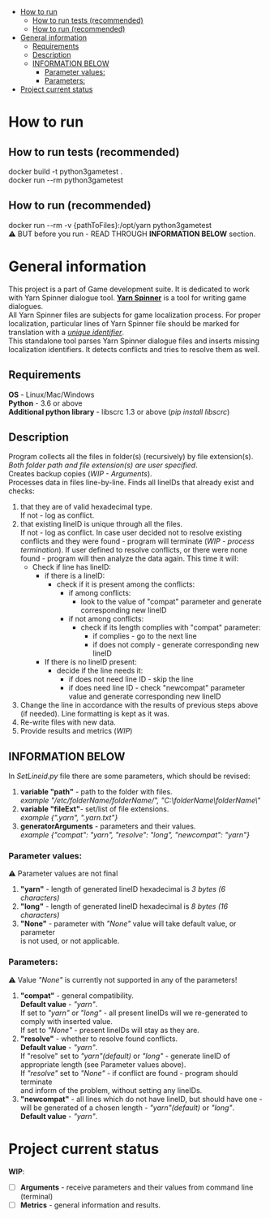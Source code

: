 - [How to run](#how-to-run)
  - [How to run tests (recommended)](#how-to-run-tests-recommended)
  - [How to run (recommended)](#how-to-run-recommended)
- [General information](#general-information)
  - [Requirements](#requirements)
  - [Description](#description)
  - [INFORMATION BELOW](#information-below)
    - [Parameter values:](#parameter-values)
    - [Parameters:](#parameters)
- [Project current status](#project-current-status)

# How to run
## How to run tests (recommended)

docker build -t python3gametest .  
docker run --rm python3gametest 


## How to run (recommended)

docker run --rm -v {pathToFiles}:/opt/yarn python3gametest  
:warning: BUT before you run - READ THROUGH **INFORMATION BELOW** section.


# General information

This project is a part of Game development suite. It is dedicated to work with Yarn Spinner dialogue tool.
**[Yarn Spinner](https://yarnspinner.dev/)** is a tool for writing game dialogues.  
All Yarn Spinner files are subjects for game localization process. For proper localization, particular lines of Yarn Spinner file should be marked for translation with a *[unique identifier](https://yarnspinner.dev/docs/unity/localisation/)*.  
This standalone tool parses Yarn Spinner dialogue files and inserts missing localization identifiers. It detects conflicts and tries to resolve them as well.


## Requirements

**OS** - Linux/Mac/Windows  
**Python** - 3.6 or above  
**Additional python library** - libscrc 1.3 or above (*pip install libscrc*)  


## Description

Program collects all the files in folder(s) (recursively) by file extension(s).  
*Both folder path and file extension(s) are user specified*.  
Creates backup copies (*WIP - Arguments*).  
Processes data in files line-by-line. Finds all lineIDs that already exist and checks:  
1. that they are of valid hexadecimal type.  
   If not - log as conflict.
2. that existing lineID is unique through all the files.  
   If not - log as conflict.
In case user decided not to resolve existing conflicts and they were found - program will terminate (*WIP - process termination*).
If user defined to resolve conflicts, or there were none found - program
will then analyze the data again. This time it will:  
    - Check if line has lineID:
      - if there is a lineID:
        - check if it is present among the conflicts:
          - if among conflicts:
            - look to the value of "compat" parameter and generate corresponding new lineID
          - if not among conflicts:
            - check if its length complies with "compat" parameter:
              - if complies - go to the next line
              - if does not comply - generate corresponding new lineID
      - If there is no lineID present:
        - decide if the line needs it:
          - if does not need line ID - skip the line
          - if does need line ID - check "newcompat" parameter value and generate corresponding new lineID
1. Change the line in accordance with the results of previous steps above (if needed).
Line formatting is kept as it was.
4. Re-write files with new data.
5. Provide results and metrics (*WIP*)


## INFORMATION BELOW
In *SetLineid.py* file there are some parameters, which should be revised:  
1. **variable "path"** - path to the folder with files.  
*example "/etc/folderName/folderName/", "C:\\folderName\\folderName\\"*
2. **variable "fileExt"**- set/list of file extensions.  
*example {".yarn", ".yarn.txt"}*
3. **generatorArguments** - parameters and their values.  
*example {"compat": "yarn", "resolve": "long", "newcompat": "yarn"}*

### Parameter values:
:warning: Parameter values are not final  
1. **"yarn"** - length of generated lineID hexadecimal is *3 bytes (6 characters)*
2. **"long"** - length of generated lineID hexadecimal is *8 bytes (16 characters)*
3. **"None"** - parameter with *"None"* value will take default value, or parameter  
is not used, or not applicable.

### Parameters:
:warning: Value *"None"* is currently not supported in any of the parameters!  
1. **"compat"** - general compatibility.  
**Default value** - *"yarn"*.  
If set to *"yarn"* or *"long"* - all present lineIDs will we re-generated to comply with inserted value.  
If set to *"None"* - present lineIDs will stay as they are.  
2. **"resolve"** - whether to resolve found conflicts.  
**Default value** - *"yarn"*.  
If "resolve" set to *"yarn"(default)* or *"long"* - generate lineID of 
appropriate length (see Parameter values above).  
If *"resolve"* set to *"None"* - if conflict are found - program should terminate  
and inform of the problem, without setting any lineIDs.  
3. **"newcompat"** - all lines which do not have lineID, but should have one -  
will be generated of a chosen length - *"yarn"(default)* or *"long"*.  
**Default value** - *"yarn"*.  


# Project current status

**WIP**:
- [ ] **Arguments** - receive parameters and their values from command line (terminal)
- [ ] **Metrics** - general information and results.